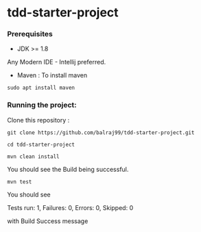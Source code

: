 # tdd-starter-project

### Prerequisites

* JDK >= 1.8 

Any Modern IDE - Intellij preferred.

* Maven : 
To install maven 

```sudo apt install maven```

### Running the project:

Clone this repository : 

```git clone https://github.com/balraj99/tdd-starter-project.git```

```cd tdd-starter-project```

```mvn clean install```

You should see the Build being successful.

```mvn test```

You should see 

Tests run: 
1, Failures: 0, Errors: 0, Skipped: 0

with Build Success message
